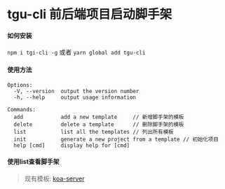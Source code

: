 # tgu-cli 前后端项目启动脚手架

#### 如何安装

``` npm i tgi-cli -g ``` 或者 ```yarn global add tgu-cli```

#### 使用方法

```
Options:
  -V, --version  output the version number
  -h, --help     output usage information

Commands:
  add            add a new template     // 新增脚手架的模板
  delete         delete a template      // 删除脚手架的模板
  list           list all the templates // 列出所有模板
  init           generate a new project from a template // 初始化项目
  help [cmd]     display help for [cmd]
  ```

  #### 使用list查看脚手架
  > 现有模板: [koa-server](https://github.com/TrumanGu/koa-server)
